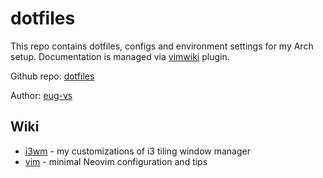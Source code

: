 # dotfiles
This repo contains dotfiles, configs and environment settings for my Arch setup.
Documentation is managed via [vimwiki](https://github.com/vimwiki/vimwiki) plugin.

Github repo: [dotfiles](https://github.com/eug-vs/dotfiles)

Author: [eug-vs](https://github.com/eug-vs/)

## Wiki
 - [i3wm](i3wm) - my customizations of i3 tiling window manager
 - [vim](vim.md) - minimal Neovim configuration and tips

